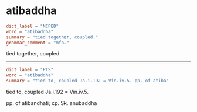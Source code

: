 # atibaddha

``` toml
dict_label = "NCPED"
word = "atibaddha"
summary = "tied together, coupled."
grammar_comment = "mfn."
```

tied together, coupled.

--------------------

``` toml
dict_label = "PTS"
word = "atibaddha"
summary = "tied to, coupled Ja.i.192 = Vin.iv.5. pp. of atiba"
```

tied to, coupled Ja.i.192 = Vin.iv.5.

pp. of atibandhati; cp. Sk. anubaddha

